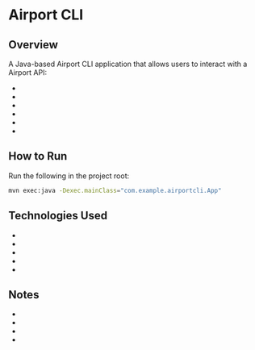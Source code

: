 
# Airport CLI

## Overview

A Java-based Airport CLI application that allows users to interact with a Airport API:

-   
-   
- 
-   
- 
-  


## How to Run

Run the following in the project root:

```bash
mvn exec:java -Dexec.mainClass="com.example.airportcli.App"

```


## Technologies Used

-   
-   
-  
- 
-   

## Notes

- 
- 
-  
-   

